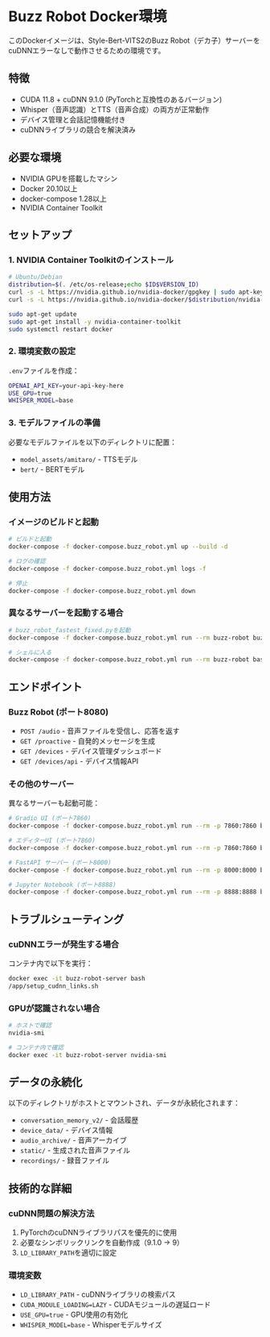 # Buzz Robot Docker環境

このDockerイメージは、Style-Bert-VITS2のBuzz Robot（デカ子）サーバーをcuDNNエラーなしで動作させるための環境です。

## 特徴

- CUDA 11.8 + cuDNN 9.1.0 (PyTorchと互換性のあるバージョン)
- Whisper（音声認識）とTTS（音声合成）の両方が正常動作
- デバイス管理と会話記憶機能付き
- cuDNNライブラリの競合を解決済み

## 必要な環境

- NVIDIA GPUを搭載したマシン
- Docker 20.10以上
- docker-compose 1.28以上
- NVIDIA Container Toolkit

## セットアップ

### 1. NVIDIA Container Toolkitのインストール
```bash
# Ubuntu/Debian
distribution=$(. /etc/os-release;echo $ID$VERSION_ID)
curl -s -L https://nvidia.github.io/nvidia-docker/gpgkey | sudo apt-key add -
curl -s -L https://nvidia.github.io/nvidia-docker/$distribution/nvidia-docker.list | sudo tee /etc/apt/sources.list.d/nvidia-docker.list

sudo apt-get update
sudo apt-get install -y nvidia-container-toolkit
sudo systemctl restart docker
```

### 2. 環境変数の設定
`.env`ファイルを作成：
```bash
OPENAI_API_KEY=your-api-key-here
USE_GPU=true
WHISPER_MODEL=base
```

### 3. モデルファイルの準備
必要なモデルファイルを以下のディレクトリに配置：
- `model_assets/amitaro/` - TTSモデル
- `bert/` - BERTモデル

## 使用方法

### イメージのビルドと起動
```bash
# ビルドと起動
docker-compose -f docker-compose.buzz_robot.yml up --build -d

# ログの確認
docker-compose -f docker-compose.buzz_robot.yml logs -f

# 停止
docker-compose -f docker-compose.buzz_robot.yml down
```

### 異なるサーバーを起動する場合
```bash
# buzz_robot_fastest_fixed.pyを起動
docker-compose -f docker-compose.buzz_robot.yml run --rm buzz-robot buzz_robot_fastest_fixed.py

# シェルに入る
docker-compose -f docker-compose.buzz_robot.yml run --rm buzz-robot bash
```

## エンドポイント

### Buzz Robot (ポート8080)
- `POST /audio` - 音声ファイルを受信し、応答を返す
- `GET /proactive` - 自発的メッセージを生成
- `GET /devices` - デバイス管理ダッシュボード
- `GET /devices/api` - デバイス情報API

### その他のサーバー
異なるサーバーも起動可能：

```bash
# Gradio UI (ポート7860)
docker-compose -f docker-compose.buzz_robot.yml run --rm -p 7860:7860 buzz-robot python app.py --inbrowser

# エディターUI (ポート7860)
docker-compose -f docker-compose.buzz_robot.yml run --rm -p 7860:7860 buzz-robot python server_editor.py --inbrowser

# FastAPI サーバー (ポート8000)
docker-compose -f docker-compose.buzz_robot.yml run --rm -p 8000:8000 buzz-robot python server_fastapi.py

# Jupyter Notebook (ポート8888)
docker-compose -f docker-compose.buzz_robot.yml run --rm -p 8888:8888 buzz-robot jupyter notebook --ip=0.0.0.0 --allow-root
```

## トラブルシューティング

### cuDNNエラーが発生する場合
コンテナ内で以下を実行：
```bash
docker exec -it buzz-robot-server bash
/app/setup_cudnn_links.sh
```

### GPUが認識されない場合
```bash
# ホストで確認
nvidia-smi

# コンテナ内で確認
docker exec -it buzz-robot-server nvidia-smi
```

## データの永続化

以下のディレクトリがホストとマウントされ、データが永続化されます：
- `conversation_memory_v2/` - 会話履歴
- `device_data/` - デバイス情報
- `audio_archive/` - 音声アーカイブ
- `static/` - 生成された音声ファイル
- `recordings/` - 録音ファイル

## 技術的な詳細

### cuDNN問題の解決方法

1. PyTorchのcuDNNライブラリパスを優先的に使用
2. 必要なシンボリックリンクを自動作成（9.1.0 → 9）
3. `LD_LIBRARY_PATH`を適切に設定

### 環境変数
- `LD_LIBRARY_PATH` - cuDNNライブラリの検索パス
- `CUDA_MODULE_LOADING=LAZY` - CUDAモジュールの遅延ロード
- `USE_GPU=true` - GPU使用の有効化
- `WHISPER_MODEL=base` - Whisperモデルサイズ